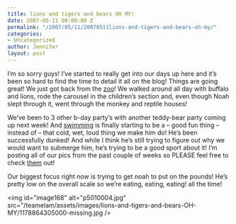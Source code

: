 ```yaml
---
title: lions and tigers and bears OH MY!
date: 2007-05-11 00:00:00 Z
permalink: "/2007/05/11/20070511lions-and-tigers-and-bears-oh-my/"
categories:
- Uncategorized
author: Jennifer
layout: post
---
```


I’m so sorry guys! I’ve started to really get into our days up here and it&#8217;s been so hard to find the time to detail it all on the blog! Things are going great! We just got back from the [zoo](http://www.flickr.com/photos/jenniferandJennifers_photos/sets/72157600202588887/ "zoo")! We walked around all day with buffalo and lions, rode the carousel in the children’s section and, even though Noah slept through it, went through the monkey and reptile houses!

We&#8217;ve been to 3 other b-day party&#8217;s with another teddy-bear party coming up next week! And [swimming](http://www.flickr.com/photos/jenniferandJennifers_photos/sets/72157600049893183/ "swimming") is finally starting to be a &#8211; good fun thing &#8211; instead of &#8211; that cold, wet, loud thing we make him do! He’s been successfully dunked! And while I think he&#8217;s still trying to figure out why we would want to submerge him, he&#8217;s trying to be a good sport about it! I&#8217;m posting all of our pics from the past couple of weeks so PLEASE feel free to check [them](http://www.flickr.com/photos/jenniferandJennifers_photos/ "them") out!

Our biggest focus right now is trying to get noah to put on the pounds! He&#8217;s pretty low on the overall scale so we&#8217;re eating, eating, eating! all the time!

<img id="image168" alt="p5010004.jpg" src="/teamelam/assets/images/lions-and-tigers-and-bears-OH-MY/1178864305000-missing.jpg />
